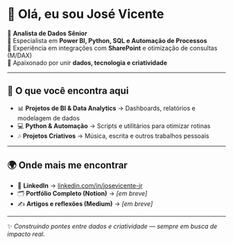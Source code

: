 # 👋 Olá, eu sou José Vicente

🎯 **Analista de Dados Sênior**  
🔹 Especialista em **Power BI, Python, SQL e Automação de Processos**  
🔹 Experiência em integrações com **SharePoint** e otimização de consultas (M/DAX)  
🔹 Apaixonado por unir **dados, tecnologia e criatividade**  

---

## 🚀 O que você encontra aqui
- 📊 **Projetos de BI & Data Analytics** → Dashboards, relatórios e modelagem de dados  
- 💻 **Python & Automação** → Scripts e utilitários para otimizar rotinas  
- 🎶 **Projetos Criativos** → Música, escrita e outros trabalhos pessoais  

---

## 🌍 Onde mais me encontrar
- 🔗 **LinkedIn** → [linkedin.com/in/josevicente-jr](https://www.linkedin.com/in/josevicente-jr)  
- 🗂️ **Portfólio Completo (Notion)** → *[em breve]*  
- ✍️ **Artigos e reflexões (Medium)** → *[em breve]*  

---

✨ *Construindo pontes entre dados e criatividade — sempre em busca de impacto real.*